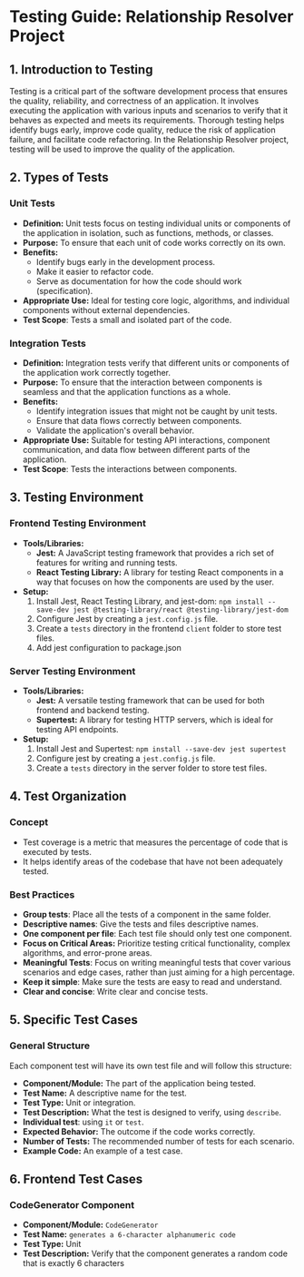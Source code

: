 # Testing Guide: Relationship Resolver Project

## 1. Introduction to Testing

Testing is a critical part of the software development process that ensures the quality, reliability, and correctness of an application. It involves executing the application with various inputs and scenarios to verify that it behaves as expected and meets its requirements. Thorough testing helps identify bugs early, improve code quality, reduce the risk of application failure, and facilitate code refactoring. In the Relationship Resolver project, testing will be used to improve the quality of the application.

## 2. Types of Tests

### Unit Tests

*   **Definition:** Unit tests focus on testing individual units or components of the application in isolation, such as functions, methods, or classes.
*   **Purpose:** To ensure that each unit of code works correctly on its own.
*   **Benefits:**
    *   Identify bugs early in the development process.
    *   Make it easier to refactor code.
    *   Serve as documentation for how the code should work (specification).
*   **Appropriate Use:** Ideal for testing core logic, algorithms, and individual components without external dependencies.
* **Test Scope**: Tests a small and isolated part of the code.
### Integration Tests

*   **Definition:** Integration tests verify that different units or components of the application work correctly together.
*   **Purpose:** To ensure that the interaction between components is seamless and that the application functions as a whole.
*   **Benefits:**
    *   Identify integration issues that might not be caught by unit tests.
    *   Ensure that data flows correctly between components.
    *   Validate the application's overall behavior.
*   **Appropriate Use:** Suitable for testing API interactions, component communication, and data flow between different parts of the application.
* **Test Scope**: Tests the interactions between components.

## 3. Testing Environment

### Frontend Testing Environment

*   **Tools/Libraries:**
    *   **Jest:** A JavaScript testing framework that provides a rich set of features for writing and running tests.
    *   **React Testing Library:** A library for testing React components in a way that focuses on how the components are used by the user.
*   **Setup:**
    1.  Install Jest, React Testing Library, and jest-dom: `npm install --save-dev jest @testing-library/react @testing-library/jest-dom`
    2.  Configure Jest by creating a `jest.config.js` file.
    3.  Create a `tests` directory in the frontend `client` folder to store test files.
    4. Add jest configuration to package.json

### Server Testing Environment

*   **Tools/Libraries:**
    *   **Jest:** A versatile testing framework that can be used for both frontend and backend testing.
    *   **Supertest:** A library for testing HTTP servers, which is ideal for testing API endpoints.
*   **Setup:**
    1.  Install Jest and Supertest: `npm install --save-dev jest supertest`
    2. Configure jest by creating a `jest.config.js` file.
    3. Create a `tests` directory in the server folder to store test files.

## 4. Test Organization

### Concept

*   Test coverage is a metric that measures the percentage of code that is executed by tests.
*   It helps identify areas of the codebase that have not been adequately tested.

### Best Practices
*   **Group tests**: Place all the tests of a component in the same folder.
*   **Descriptive names**: Give the tests and files descriptive names.
*   **One component per file**: Each test file should only test one component.
* **Focus on Critical Areas:** Prioritize testing critical functionality, complex algorithms, and error-prone areas.
*   **Meaningful Tests**: Focus on writing meaningful tests that cover various scenarios and edge cases, rather than just aiming for a high percentage.
*   **Keep it simple**: Make sure the tests are easy to read and understand.
*   **Clear and concise**: Write clear and concise tests.

## 5. Specific Test Cases

### General Structure

Each component test will have its own test file and will follow this structure:

*   **Component/Module:** The part of the application being tested.
*   **Test Name:** A descriptive name for the test.
*   **Test Type:** Unit or integration.
*   **Test Description:** What the test is designed to verify, using `describe`.
* **Individual test**: using `it` or `test`.
*   **Expected Behavior:** The outcome if the code works correctly.
*   **Number of Tests:** The recommended number of tests for each scenario.
*   **Example Code:** An example of a test case.

## 6. Frontend Test Cases

### CodeGenerator Component

*   **Component/Module:** `CodeGenerator`
*   **Test Name:** `generates a 6-character alphanumeric code`
*   **Test Type:** Unit
*   **Test Description:** Verify that the component generates a random code that is exactly 6 characters